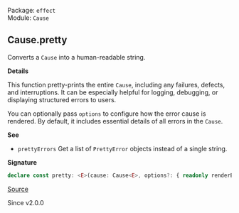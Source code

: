 Package: `effect`<br />
Module: `Cause`<br />

## Cause.pretty

Converts a `Cause` into a human-readable string.

**Details**

This function pretty-prints the entire `Cause`, including any failures,
defects, and interruptions. It can be especially helpful for logging,
debugging, or displaying structured errors to users.

You can optionally pass `options` to configure how the error cause is
rendered. By default, it includes essential details of all errors in the
`Cause`.

**See**

- `prettyErrors` Get a list of `PrettyError` objects instead of a single string.

**Signature**

```ts
declare const pretty: <E>(cause: Cause<E>, options?: { readonly renderErrorCause?: boolean | undefined; }) => string
```

[Source](https://github.com/Effect-TS/effect/tree/main/packages/effect/src/Cause.ts#L1505)

Since v2.0.0